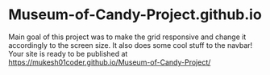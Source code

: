 # Museum-of-Candy-Project.github.io
Main goal of this project was to make the grid responsive and change it accordingly to the screen size. It also does some cool stuff to the navbar! 
Your site is ready to be published at https://mukesh01coder.github.io/Museum-of-Candy-Project/

